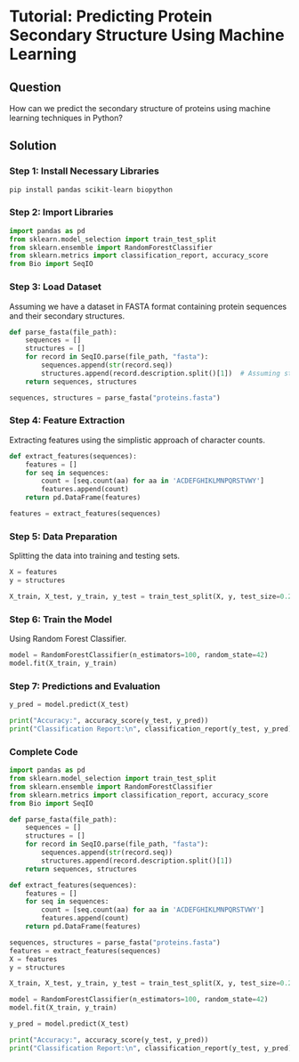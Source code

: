 # Tutorial: Predicting Protein Secondary Structure Using Machine Learning

## Question
How can we predict the secondary structure of proteins using machine learning techniques in Python?

## Solution

### Step 1: Install Necessary Libraries
```bash
pip install pandas scikit-learn biopython
```

### Step 2: Import Libraries
```python
import pandas as pd
from sklearn.model_selection import train_test_split
from sklearn.ensemble import RandomForestClassifier
from sklearn.metrics import classification_report, accuracy_score
from Bio import SeqIO
```

### Step 3: Load Dataset
Assuming we have a dataset in FASTA format containing protein sequences and their secondary structures.
```python
def parse_fasta(file_path):
    sequences = []
    structures = []
    for record in SeqIO.parse(file_path, "fasta"):
        sequences.append(str(record.seq))
        structures.append(record.description.split()[1])  # Assuming structure is the second word
    return sequences, structures

sequences, structures = parse_fasta("proteins.fasta")
```

### Step 4: Feature Extraction
Extracting features using the simplistic approach of character counts.
```python
def extract_features(sequences):
    features = []
    for seq in sequences:
        count = [seq.count(aa) for aa in 'ACDEFGHIKLMNPQRSTVWY']
        features.append(count)
    return pd.DataFrame(features)

features = extract_features(sequences)
```

### Step 5: Data Preparation
Splitting the data into training and testing sets.
```python
X = features
y = structures

X_train, X_test, y_train, y_test = train_test_split(X, y, test_size=0.2, random_state=42)
```

### Step 6: Train the Model
Using Random Forest Classifier.
```python
model = RandomForestClassifier(n_estimators=100, random_state=42)
model.fit(X_train, y_train)
```

### Step 7: Predictions and Evaluation
```python
y_pred = model.predict(X_test)

print("Accuracy:", accuracy_score(y_test, y_pred))
print("Classification Report:\n", classification_report(y_test, y_pred))
```

### Complete Code
```python
import pandas as pd
from sklearn.model_selection import train_test_split
from sklearn.ensemble import RandomForestClassifier
from sklearn.metrics import classification_report, accuracy_score
from Bio import SeqIO

def parse_fasta(file_path):
    sequences = []
    structures = []
    for record in SeqIO.parse(file_path, "fasta"):
        sequences.append(str(record.seq))
        structures.append(record.description.split()[1])
    return sequences, structures

def extract_features(sequences):
    features = []
    for seq in sequences:
        count = [seq.count(aa) for aa in 'ACDEFGHIKLMNPQRSTVWY']
        features.append(count)
    return pd.DataFrame(features)

sequences, structures = parse_fasta("proteins.fasta")
features = extract_features(sequences)
X = features
y = structures

X_train, X_test, y_train, y_test = train_test_split(X, y, test_size=0.2, random_state=42)

model = RandomForestClassifier(n_estimators=100, random_state=42)
model.fit(X_train, y_train)

y_pred = model.predict(X_test)

print("Accuracy:", accuracy_score(y_test, y_pred))
print("Classification Report:\n", classification_report(y_test, y_pred))
```